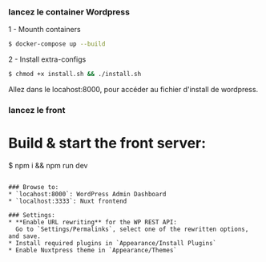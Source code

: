### lancez le container Wordpress
1 - Mounth containers

```bash
$ docker-compose up --build
```
2 - Install extra-configs

```bash
$ chmod +x install.sh && ./install.sh
```
Allez dans le locahost:8000, pour accéder au fichier d'install de wordpress.

### lancez le front

# Build & start the front server:
$ npm i && npm run dev
```

### Browse to:
* `locahost:8000`: WordPress Admin Dashboard
* `localhost:3333`: Nuxt frontend

### Settings:
* **Enable URL rewriting** for the WP REST API: 
  Go to `Settings/Permalinks`, select one of the rewritten options, and save.
* Install required plugins in `Appearance/Install Plugins`
* Enable Nuxtpress theme in `Appearance/Themes`





